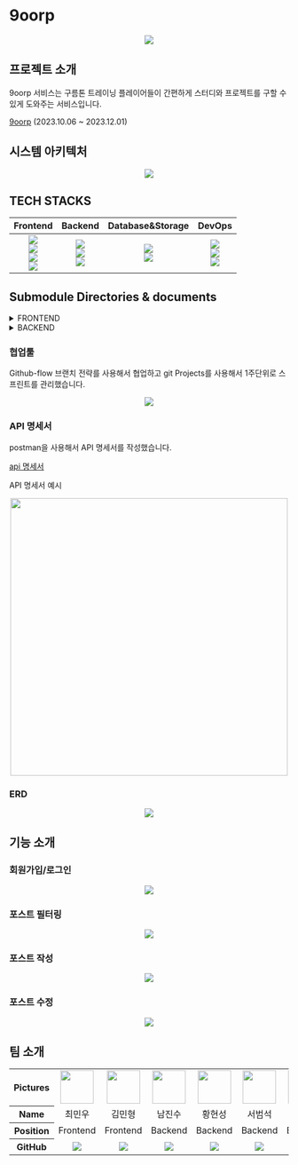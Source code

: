 # 9oorp

<div align="center"><img src="https://github.com/hstla/goorm-project/assets/83001865/6faa0a49-e25e-4670-be2c-0e901e009b9c"></div>


## 프로젝트 소개
9oorp 서비스는 구름톤 트레이닝 플레이어들이 간편하게 스터디와 프로젝트를 구할 수 있게 도와주는 서비스입니다.

[9oorp](~~http://9oorp.store/~~) (2023.10.06 ~ 2023.12.01)


## 시스템 아키텍처
<div align="center"><img src="https://github.com/9oorp/frontend/assets/61531483/8cafee3d-29b6-406e-a8ea-704364b054b5"></div>



## TECH STACKS

|Frontend|Backend|Database&Storage|DevOps| 
| :----: | :---: |   :---------:  | :--: |
|<img src="https://img.shields.io/badge/React-61DAFB?style=for-the-badge&logo=React&logoColor=white"><br><img src="https://img.shields.io/badge/Redux-764ABC?style=for-the-badge&logo=Redux&logoColor=white"><br><img src="https://img.shields.io/badge/TypeScript-3178C6?style=for-the-badge&logo=TypeScript&logoColor=white"><br><img src="https://img.shields.io/badge/Tailwind CSS-06B6D4?style=for-the-badge&logo=Tailwind CSS&logoColor=white"><br>|<img src="https://img.shields.io/badge/Java-007396?style=for-the-badge&logo=Java&logoColor=white"><br><img src="https://img.shields.io/badge/Spring-37814A?style=for-the-badge&logo=Spring&logoColor=white"><br><img src="https://img.shields.io/badge/SpringBoot-85EA2D.svg?style=for-the-badge&logo=SpringBoot&logoColor=white">|<img src="https://img.shields.io/badge/mysql-4479A1?style=for-the-badge&logo=mysql&logoColor=white"><br><img src="https://img.shields.io/badge/Amazon RDS-527FFF?style=for-the-badge&logo=Amazon RDS&logoColor=white"><br>|<img src="https://img.shields.io/badge/Amazon EC2 -FF9900?style=for-the-badge&logo=Amazon EC2&logoColor=white"><br><img src="https://img.shields.io/badge/Github Actions-2088FF?style=for-the-badge&logo=Github Actions&logoColor=white"><br><img src="https://img.shields.io/badge/Amazon S3-569A31?style=for-the-badge&logo=Amazon S3&logoColor=white"><br> |


## Submodule Directories & documents

<details>
<summary> FRONTEND </summary>
 
 ```sh
    📦frontend
     ┣ 📂public
     ┃ ┣ 📜favicon.ico
     ┃ ┣ 📜index.html
     ┃ ┣ 📜logo192.png
     ┃ ┣ 📜logo512.png
     ┃ ┣ 📜manifest.json
     ┃ ┗ 📜robots.txt
     ┣ 📂src
     ┃ ┣ 📂assets
     ┃ ┃ ┣ 📜aws.png
     ┃ ┃ ┣ 📜box-arrow-up-right.svg
     ┃ ┃ ┣ 📜burger-menu.svg
     ┃ ┃ ┣ 📜chevron_left.svg
     ┃ ┃ ┣ 📜chevron_right.svg
     ┃ ┃ ┣ 📜close-outlined.svg
     ┃ ┃ ┣ 📜docker.png
     ┃ ┃ ┣ 📜down-outlined.svg
     ┃ ┃ ┣ 📜java.png
     ┃ ┃ ┣ 📜javascript.png
     ┃ ┃ ┣ 📜kubernetes.png
     ┃ ┃ ┣ 📜logo.png
     ┃ ┃ ┣ 📜python.png
     ┃ ┃ ┣ 📜react.png
     ┃ ┃ ┣ 📜redux.png
     ┃ ┃ ┣ 📜search-outlined.svg
     ┃ ┃ ┣ 📜spring.png
     ┃ ┃ ┣ 📜tensorflow.png
     ┃ ┃ ┗ 📜typescript.png
     ┃ ┣ 📂components
     ┃ ┃ ┣ 📂auth
     ┃ ┃ ┃ ┣ 📜authModal.tsx
     ┃ ┃ ┃ ┗ 📜sideMenu.tsx
     ┃ ┃ ┣ 📜card.tsx
     ┃ ┃ ┣ 📜dynamicImage.tsx
     ┃ ┃ ┣ 📜Header.tsx
     ┃ ┃ ┣ 📜Input.tsx
     ┃ ┃ ┣ 📜item.tsx
     ┃ ┃ ┣ 📜Layout.tsx
     ┃ ┃ ┣ 📜multiSelect.tsx
     ┃ ┃ ┣ 📜projectStudy.tsx
     ┃ ┃ ┣ 📜searchBar.tsx
     ┃ ┃ ┣ 📜singleSelect.tsx
     ┃ ┃ ┗ 📜toggle.tsx
     ┃ ┣ 📂declarations
     ┃ ┃ ┗ 📜draftjs-to-html.d.ts
     ┃ ┣ 📂libs
     ┃ ┃ ┣ 📜arrToString.ts
     ┃ ┃ ┣ 📜parseJwt.ts
     ┃ ┃ ┗ 📜utils.ts
     ┃ ┣ 📂pages
     ┃ ┃ ┣ 📜Main.tsx
     ┃ ┃ ┣ 📜NotFount.tsx
     ┃ ┃ ┣ 📜PostDetail.tsx
     ┃ ┃ ┣ 📜PostEdit.tsx
     ┃ ┃ ┗ 📜PostRegister.tsx
     ┃ ┣ 📂store
     ┃ ┃ ┣ 📂modules
     ┃ ┃ ┃ ┣ 📜curriculum.ts
     ┃ ┃ ┃ ┣ 📜index.ts
     ┃ ┃ ┃ ┗ 📜user.ts
     ┃ ┃ ┗ 📜index.ts
     ┃ ┣ 📂types
     ┃ ┃ ┣ 📜images.d.ts
     ┃ ┃ ┗ 📜index.ts
     ┃ ┣ 📜App.css
     ┃ ┣ 📜App.tsx
     ┃ ┣ 📜index.css
     ┃ ┣ 📜index.tsx
     ┃ ┗ 📜react-app-env.d.ts
     ┣ 📜.env
     ┣ 📜.env.production
     ┣ 📜.gitignore
     ┣ 📜package-lock.json
     ┣ 📜package.json
     ┣ 📜README.md
     ┣ 📜tailwind.config.js
     ┗ 📜tsconfig.json
 ```
 </details>


<details>
<summary> BACKEND </summary>
 
 ```sh
    📦backend
     ┣ 📂build
     ┃ ┣ 📂classes
     ┃ ┃ ┗ 📂java
     ┃ ┃ ┃ ┗ 📂main
     ┃ ┃ ┃ ┃ ┗ 📂com
     ┃ ┃ ┃ ┃ ┃ ┗ 📂goorp
     ┃ ┃ ┃ ┃ ┃ ┃ ┗ 📂backend
     ┃ ┃ ┃ ┃ ┃ ┃ ┃ ┣ 📂controller
     ┃ ┃ ┃ ┃ ┃ ┃ ┃ ┃ ┗ 📜homeController.class
     ┃ ┃ ┃ ┃ ┃ ┃ ┃ ┗ 📜BackendApplication.class
     ┃ ┣ 📂generated
     ┃ ┃ ┗ 📂sources
     ┃ ┃ ┃ ┣ 📂annotationProcessor
     ┃ ┃ ┃ ┃ ┗ 📂java
     ┃ ┃ ┃ ┃ ┃ ┗ 📂main
     ┃ ┃ ┃ ┗ 📂headers
     ┃ ┃ ┃ ┃ ┗ 📂java
     ┃ ┃ ┃ ┃ ┃ ┗ 📂main
     ┃ ┣ 📂tmp
     ┃ ┃ ┗ 📂compileJava
     ┃ ┃ ┃ ┗ 📜previous-compilation-data.bin
     ┃ ┗ 📜.DS_Store
     ┣ 📂gradle
     ┃ ┗ 📂wrapper
     ┃ ┃ ┣ 📜gradle-wrapper.jar
     ┃ ┃ ┗ 📜gradle-wrapper.properties
     ┣ 📂out
     ┃ ┣ 📂production
     ┃ ┃ ┣ 📂classes
     ┃ ┃ ┃ ┗ 📂com
     ┃ ┃ ┃ ┃ ┗ 📂goorp
     ┃ ┃ ┃ ┃ ┃ ┗ 📂backend
     ┃ ┃ ┃ ┃ ┃ ┃ ┣ 📂configuration
     ┃ ┃ ┃ ┃ ┃ ┃ ┃ ┣ 📜EncoderConfig.class
     ┃ ┃ ┃ ┃ ┃ ┃ ┃ ┣ 📜JwtExceptionFilter.class
     ┃ ┃ ┃ ┃ ┃ ┃ ┃ ┣ 📜JwtFilter.class
     ┃ ┃ ┃ ┃ ┃ ┃ ┃ ┣ 📜MemberDetails.class
     ┃ ┃ ┃ ┃ ┃ ┃ ┃ ┗ 📜SecurityConfig.class
     ┃ ┃ ┃ ┃ ┃ ┃ ┣ 📂controller
     ┃ ┃ ┃ ┃ ┃ ┃ ┃ ┣ 📜AuthenticationTestController.class
     ┃ ┃ ┃ ┃ ┃ ┃ ┃ ┣ 📜CommentController.class
     ┃ ┃ ┃ ┃ ┃ ┃ ┃ ┣ 📜HomeController.class
     ┃ ┃ ┃ ┃ ┃ ┃ ┃ ┣ 📜MemberController.class
     ┃ ┃ ┃ ┃ ┃ ┃ ┃ ┣ 📜PostController.class
     ┃ ┃ ┃ ┃ ┃ ┃ ┃ ┗ 📜TokenController.class
     ┃ ┃ ┃ ┃ ┃ ┃ ┣ 📂domain
     ┃ ┃ ┃ ┃ ┃ ┃ ┃ ┣ 📜Comment$CommentBuilder.class
     ┃ ┃ ┃ ┃ ┃ ┃ ┃ ┣ 📜Comment.class
     ┃ ┃ ┃ ┃ ┃ ┃ ┃ ┣ 📜Curriculum$CurriculumBuilder.class
     ┃ ┃ ┃ ┃ ┃ ┃ ┃ ┣ 📜Curriculum.class
     ┃ ┃ ┃ ┃ ┃ ┃ ┃ ┣ 📜Member$MemberBuilder.class
     ┃ ┃ ┃ ┃ ┃ ┃ ┃ ┣ 📜Member.class
     ┃ ┃ ┃ ┃ ┃ ┃ ┃ ┣ 📜Post$PostBuilder.class
     ┃ ┃ ┃ ┃ ┃ ┃ ┃ ┗ 📜Post.class
     ┃ ┃ ┃ ┃ ┃ ┃ ┣ 📂dto
     ┃ ┃ ┃ ┃ ┃ ┃ ┃ ┣ 📜ApiErrorResponseDto$ApiErrorResponseDtoBuilder.class
     ┃ ┃ ┃ ┃ ┃ ┃ ┃ ┣ 📜ApiErrorResponseDto.class
     ┃ ┃ ┃ ┃ ┃ ┃ ┃ ┣ 📜ApiResponseDto$ApiResponseDtoBuilder.class
     ┃ ┃ ┃ ┃ ┃ ┃ ┃ ┣ 📜ApiResponseDto.class
     ┃ ┃ ┃ ┃ ┃ ┃ ┃ ┣ 📜CommentRequestDto.class
     ┃ ┃ ┃ ┃ ┃ ┃ ┃ ┣ 📜CommentResponseDto.class
     ┃ ┃ ┃ ┃ ┃ ┃ ┃ ┣ 📜MemberJoinDto.class
     ┃ ┃ ┃ ┃ ┃ ┃ ┃ ┣ 📜MemberLoginDto.class
     ┃ ┃ ┃ ┃ ┃ ┃ ┃ ┣ 📜PostRequestDTO.class
     ┃ ┃ ┃ ┃ ┃ ┃ ┃ ┗ 📜PostResponseDTO.class
     ┃ ┃ ┃ ┃ ┃ ┃ ┣ 📂exception
     ┃ ┃ ┃ ┃ ┃ ┃ ┃ ┣ 📜CommentException.class
     ┃ ┃ ┃ ┃ ┃ ┃ ┃ ┣ 📜ErrorCode.class
     ┃ ┃ ┃ ┃ ┃ ┃ ┃ ┣ 📜ExceptionManager.class
     ┃ ┃ ┃ ┃ ┃ ┃ ┃ ┣ 📜MemberException.class
     ┃ ┃ ┃ ┃ ┃ ┃ ┃ ┗ 📜PostException.class
     ┃ ┃ ┃ ┃ ┃ ┃ ┣ 📂repository
     ┃ ┃ ┃ ┃ ┃ ┃ ┃ ┣ 📜CommentRepository.class
     ┃ ┃ ┃ ┃ ┃ ┃ ┃ ┣ 📜CurriculumRepository.class
     ┃ ┃ ┃ ┃ ┃ ┃ ┃ ┣ 📜MemberRepository.class
     ┃ ┃ ┃ ┃ ┃ ┃ ┃ ┣ 📜PostRepository.class
     ┃ ┃ ┃ ┃ ┃ ┃ ┃ ┗ 📜PostSpecification.class
     ┃ ┃ ┃ ┃ ┃ ┃ ┣ 📂service
     ┃ ┃ ┃ ┃ ┃ ┃ ┃ ┣ 📜CommentService.class
     ┃ ┃ ┃ ┃ ┃ ┃ ┃ ┣ 📜MemberService.class
     ┃ ┃ ┃ ┃ ┃ ┃ ┃ ┗ 📜PostService.class
     ┃ ┃ ┃ ┃ ┃ ┃ ┣ 📂utils
     ┃ ┃ ┃ ┃ ┃ ┃ ┃ ┗ 📜JwtUtil.class
     ┃ ┃ ┃ ┃ ┃ ┃ ┗ 📜BackendApplication.class
     ┃ ┃ ┗ 📂resources
     ┃ ┃ ┃ ┣ 📜application.yml
     ┃ ┃ ┃ ┗ 📜errors.properties
     ┃ ┗ 📂test
     ┃ ┃ ┗ 📂classes
     ┃ ┃ ┃ ┣ 📂com
     ┃ ┃ ┃ ┃ ┗ 📂goorp
     ┃ ┃ ┃ ┃ ┃ ┗ 📂backend
     ┃ ┃ ┃ ┃ ┃ ┃ ┣ 📜BackendApplicationTests.class
     ┃ ┃ ┃ ┃ ┃ ┃ ┗ 📜PostTest.class
     ┃ ┃ ┃ ┗ 📂generated_tests
     ┣ 📂src
     ┃ ┣ 📂main
     ┃ ┃ ┣ 📂generated
     ┃ ┃ ┣ 📂java
     ┃ ┃ ┃ ┗ 📂com
     ┃ ┃ ┃ ┃ ┗ 📂goorp
     ┃ ┃ ┃ ┃ ┃ ┗ 📂backend
     ┃ ┃ ┃ ┃ ┃ ┃ ┣ 📂config
     ┃ ┃ ┃ ┃ ┃ ┃ ┃ ┗ 📜WebConfig.java
     ┃ ┃ ┃ ┃ ┃ ┃ ┣ 📂configuration
     ┃ ┃ ┃ ┃ ┃ ┃ ┃ ┣ 📜EncoderConfig.java
     ┃ ┃ ┃ ┃ ┃ ┃ ┃ ┣ 📜JwtExceptionFilter.java
     ┃ ┃ ┃ ┃ ┃ ┃ ┃ ┣ 📜JwtFilter.java
     ┃ ┃ ┃ ┃ ┃ ┃ ┃ ┣ 📜MemberDetails.java
     ┃ ┃ ┃ ┃ ┃ ┃ ┃ ┗ 📜SecurityConfig.java
     ┃ ┃ ┃ ┃ ┃ ┃ ┣ 📂controller
     ┃ ┃ ┃ ┃ ┃ ┃ ┃ ┣ 📜AuthenticationTestController.java
     ┃ ┃ ┃ ┃ ┃ ┃ ┃ ┣ 📜CommentController.java
     ┃ ┃ ┃ ┃ ┃ ┃ ┃ ┣ 📜HomeController.java
     ┃ ┃ ┃ ┃ ┃ ┃ ┃ ┣ 📜MemberController.java
     ┃ ┃ ┃ ┃ ┃ ┃ ┃ ┣ 📜PostController.java
     ┃ ┃ ┃ ┃ ┃ ┃ ┃ ┗ 📜TokenController.java
     ┃ ┃ ┃ ┃ ┃ ┃ ┣ 📂domain
     ┃ ┃ ┃ ┃ ┃ ┃ ┃ ┣ 📜Comment.java
     ┃ ┃ ┃ ┃ ┃ ┃ ┃ ┣ 📜Curriculum.java
     ┃ ┃ ┃ ┃ ┃ ┃ ┃ ┣ 📜Member.java
     ┃ ┃ ┃ ┃ ┃ ┃ ┃ ┗ 📜Post.java
     ┃ ┃ ┃ ┃ ┃ ┃ ┣ 📂dto
     ┃ ┃ ┃ ┃ ┃ ┃ ┃ ┣ 📜ApiErrorResponseDto.java
     ┃ ┃ ┃ ┃ ┃ ┃ ┃ ┣ 📜ApiResponseDto.java
     ┃ ┃ ┃ ┃ ┃ ┃ ┃ ┣ 📜CommentRequestDto.java
     ┃ ┃ ┃ ┃ ┃ ┃ ┃ ┣ 📜CommentResponseDto.java
     ┃ ┃ ┃ ┃ ┃ ┃ ┃ ┣ 📜MemberJoinDto.java
     ┃ ┃ ┃ ┃ ┃ ┃ ┃ ┣ 📜MemberLoginDto.java
     ┃ ┃ ┃ ┃ ┃ ┃ ┃ ┣ 📜PostRequestDTO.java
     ┃ ┃ ┃ ┃ ┃ ┃ ┃ ┗ 📜PostResponseDTO.java
     ┃ ┃ ┃ ┃ ┃ ┃ ┣ 📂exception
     ┃ ┃ ┃ ┃ ┃ ┃ ┃ ┣ 📜CommentException.java
     ┃ ┃ ┃ ┃ ┃ ┃ ┃ ┣ 📜ErrorCode.java
     ┃ ┃ ┃ ┃ ┃ ┃ ┃ ┣ 📜ExceptionManager.java
     ┃ ┃ ┃ ┃ ┃ ┃ ┃ ┣ 📜MemberException.java
     ┃ ┃ ┃ ┃ ┃ ┃ ┃ ┗ 📜PostException.java
     ┃ ┃ ┃ ┃ ┃ ┃ ┣ 📂repository
     ┃ ┃ ┃ ┃ ┃ ┃ ┃ ┣ 📜CommentRepository.java
     ┃ ┃ ┃ ┃ ┃ ┃ ┃ ┣ 📜CurriculumRepository.java
     ┃ ┃ ┃ ┃ ┃ ┃ ┃ ┣ 📜MemberRepository.java
     ┃ ┃ ┃ ┃ ┃ ┃ ┃ ┣ 📜PostRepository.java
     ┃ ┃ ┃ ┃ ┃ ┃ ┃ ┗ 📜PostSpecification.java
     ┃ ┃ ┃ ┃ ┃ ┃ ┣ 📂service
     ┃ ┃ ┃ ┃ ┃ ┃ ┃ ┣ 📜CommentService.java
     ┃ ┃ ┃ ┃ ┃ ┃ ┃ ┣ 📜MemberService.java
     ┃ ┃ ┃ ┃ ┃ ┃ ┃ ┗ 📜PostService.java
     ┃ ┃ ┃ ┃ ┃ ┃ ┣ 📂utils
     ┃ ┃ ┃ ┃ ┃ ┃ ┃ ┗ 📜JwtUtil.java
     ┃ ┃ ┃ ┃ ┃ ┃ ┗ 📜BackendApplication.java
     ┃ ┃ ┗ 📂resources
     ┃ ┃ ┃ ┣ 📂static
     ┃ ┃ ┃ ┣ 📂templates
     ┃ ┃ ┃ ┣ 📜application.yml
     ┃ ┃ ┃ ┗ 📜errors.properties
     ┃ ┣ 📂test
     ┃ ┃ ┗ 📂java
     ┃ ┃ ┃ ┗ 📂com
     ┃ ┃ ┃ ┃ ┗ 📂goorp
     ┃ ┃ ┃ ┃ ┃ ┗ 📂backend
     ┃ ┃ ┃ ┃ ┃ ┃ ┣ 📂controller
     ┃ ┃ ┃ ┃ ┃ ┃ ┃ ┗ 📜MemberControllerTest.java
     ┃ ┃ ┃ ┃ ┃ ┃ ┗ 📜BackendApplicationTests.java
     ┃ ┗ 📜.DS_Store
     ┣ 📜.DS_Store
     ┣ 📜.gitignore
     ┣ 📜README.md
     ┣ 📜build.gradle
     ┣ 📜gradlew
     ┣ 📜gradlew.bat
     ┗ 📜settings.gradle
 ```
 </details>

### 협업툴

Github-flow 브랜치 전략를 사용해서 협업하고 git Projects를 사용해서 1주단위로 스프린트를 관리했습니다.

<div align="center"><img src="https://github.com/9oorp/frontend/assets/61531483/fe557d61-241a-4497-924b-4a9379f99c74"></div>


### API 명세서

postman을 사용해서 API 명세서를 작성했습니다.


[api 명세서](https://documenter.getpostman.com/view/16441181/2s9YXiYMLt#df2914ab-8a7a-4964-9665-8d8a3e80c552)

API 명세서 예시
<div align="center"><img src="https://github.com/9oorp/frontend/assets/61531483/52cdd0f3-ec63-4126-9b7e-e0430139be96" width="500"></div>


 ### ERD

<div align="center"><img src="https://github.com/9oorp/frontend/assets/61531483/c55e4bf1-d9fe-4db4-942e-9a2fd7fdb4bc"></div>


## 기능 소개

### 회원가입/로그인

<div align="center"><img src="https://github.com/9oorp/9oorp/assets/83001865/b172fac8-7daa-4f51-897c-e66607f6d458"></div>

### 포스트 필터링

<div align="center"><img src="https://github.com/9oorp/9oorp/assets/83001865/30dcca58-3867-4081-9126-348bd6c9043b"></div>

### 포스트 작성

<div align="center"><img src="https://github.com/9oorp/9oorp/assets/83001865/cb9e2d82-5bd8-4bc3-930c-65f5f6a3561c"></div>

### 포스트 수정

<div align="center"><img src="https://github.com/9oorp/9oorp/assets/83001865/92fc0531-9d20-4548-8984-68759a0066b1"></div>



## 팀 소개

<table width="500" align="center">
<tbody>
<tr>
<th>Pictures</th>
<td width="100" align="center">
<a href="https://github.com/choiminwoo98">
<img src="https://avatars.githubusercontent.com/u/61531483?v=4" width="60" height="60">
</a>
</td>
<td width="100" align="center">
<a href="https://github.com/rnignon">
<img src="https://avatars.githubusercontent.com/u/86004439?v=4" width="60" height="60">
</a>
</td>
<td width="100" align="center">
<a href="https://github.com/wlstnam">
<img src="https://avatars.githubusercontent.com/u/127458907?v=4" width="60" height="60">
</a>
</td>
<td width="100" align="center">
<a href="https://github.com/hstla">
<img src="https://user-images.githubusercontent.com/97827316/215991535-aa0d5aeb-363c-41a7-a114-c1448d58d9f1.png"" width="60" height="60">
</a>
</td>
<td width="100" align="center">
<a href="https://github.com/sbslc2000">
<img src="https://avatars.githubusercontent.com/u/60257970?v=4" width="60" height="60">
</a>
</td>
<td width="100" align="center">
<a href="https://github.com/luz315">
<img src="https://avatars.githubusercontent.com/u/125282732?v=4" width="60" height="60">
</a>
</td>
 
</tr>
<tr>
<th>Name</th>
<td width="100" align="center">최민우</td>
<td width="100" align="center">김민형</td>
<td width="100" align="center">남진수</td>
<td width="100" align="center">황현성</td>
<td width="100" align="center">서범석</td>
<td width="100" align="center">임소라</td>

</tr>
<tr>
<th>Position</th>
<td width="150" align="center">
Frontend<br>
</td>
<td width="150" align="center">
Frontend<br>
</td>
<td width="150" align="center">
Backend<br>
</td>
<td width="150" align="center">
Backend<br>
</td>
<td width="150" align="center">
Backend<br>
</td>
<td width="150" align="center">
Backend<br>
</td>
</tr>
<tr>
<th>GitHub</th>
<td width="100" align="center">
<a href="https://github.com/choiminwoo98">
<img src="http://img.shields.io/badge/choiminwoo98-green?style=social&logo=github"/>
</a>
</td>
<td width="100" align="center">
<a href="https://github.com/rnignon">
<img src="http://img.shields.io/badge/rnignon-green?style=social&logo=github"/>
</a>
</td>
<td width="100" align="center">
<a href="https://github.com/wlstnam">
<img src="http://img.shields.io/badge/wlstnam-green?style=social&logo=github"/>
</a>
</td>
<td width="100" align="center">
<a href="https://github.com/hstla">
<img src="http://img.shields.io/badge/hstla-green?style=social&logo=github"/>
</a>
</td>
<td width="100" align="center">
<a href="https://github.com/sbslc2000">
<img src="http://img.shields.io/badge/sbslc2000-green?style=social&logo=github"/>
</a>
</td>
<td width="100" align="center">
<a href="https://github.com/luz315">
<img src="http://img.shields.io/badge/luz315-green?style=social&logo=github"/>
</a>
</td>
</tr>
</tbody>
</table>
